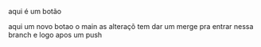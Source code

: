 aqui é um botão 
<!-- <button value= "asdas" type="submit"> botao</button> -->
aqui um novo botao
o main as alteraçõ tem dar um merge pra entrar nessa branch e logo apos um push 